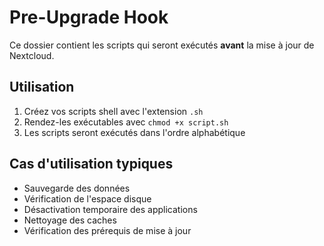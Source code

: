 # Pre-Upgrade Hook

Ce dossier contient les scripts qui seront exécutés **avant** la mise à jour de Nextcloud.

## Utilisation

1. Créez vos scripts shell avec l'extension `.sh`
2. Rendez-les exécutables avec `chmod +x script.sh`
3. Les scripts seront exécutés dans l'ordre alphabétique

## Cas d'utilisation typiques

- Sauvegarde des données
- Vérification de l'espace disque
- Désactivation temporaire des applications
- Nettoyage des caches
- Vérification des prérequis de mise à jour
